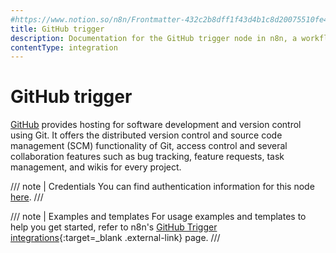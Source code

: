 ```yaml
---
#https://www.notion.so/n8n/Frontmatter-432c2b8dff1f43d4b1c8d20075510fe4
title: GitHub trigger
description: Documentation for the GitHub trigger node in n8n, a workflow automation platform. Includes details of operations and configuration, and links to examples and credentials information.
contentType: integration
---
```


# GitHub trigger

[GitHub](https://github.com/) provides hosting for software development and version control using Git. It offers the distributed version control and source code management (SCM) functionality of Git, access control and several collaboration features such as bug tracking, feature requests, task management, and wikis for every project.

/// note | Credentials
You can find authentication information for this node [here](/integrations/builtin/credentials/github/).
///

///  note  | Examples and templates
For usage examples and templates to help you get started, refer to n8n's [GitHub Trigger integrations](https://n8n.io/integrations/github-trigger/){:target=_blank .external-link} page.
///
